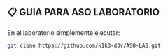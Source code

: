 ## 📋 GUIA PARA ASO LABORATORIO

En el laboratorio simplemente ejecutar:

```bash
git clone https://github.com/k1k3-d3v/ASO-LAB.git


